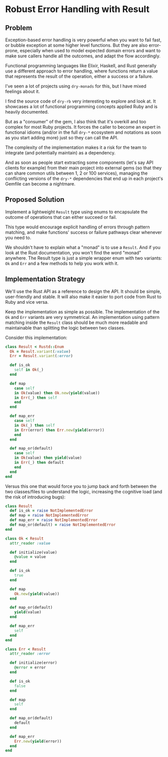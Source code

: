 # Robust Error Handling with Result

## Problem

Exception-based error handling is very powerful when you want to fail fast, or bubble exception at some higher level functions. But they are also error-prone, especially when used to model expected domain errors and want to make sure callers handle all the outcomes, and adapt the flow accordingly.

Functional programming languages like Elixir, Haskell, and Rust generally use a different approach to error handling, where functions return a value that represents the result of the operation, either a success or a failure.

I've seen a lot of projects using `dry-monads` for this, but I have mixed feelings about it.

I find the source code of `dry-rb` very interesting to explore and look at. It showcases a lot of functional programming concepts applied Ruby and is heavily documented.

But as a "consumer" of the gem, I also think that it's overkill and too complex for most Ruby projects. It forces the caller to become an expert in functional idioms (and/or in the full `dry-*` ecosystem and notations as soon as you start adding more) just so they can call the API.

The complexity of the implementation makes it a risk for the team to integrate (and potentially maintain) as a dependency.

And as soon as people start extracting some components (let's say API clients for example) from their main project into external gems (so that they can share common utils between 1, 2 or 100 services), managing the conflicting versions of the `dry-*` dependencies that end up in each project's Gemfile can become a nightmare.

## Proposed Solution

Implement a lightweight `Result` type using enums to encapsulate the outcome of operations that can either succeed or fail.

This type would encourage explicit handling of errors through pattern matching, and make functions' success or failure pathways clear whenever you need to.

We shouldn't have to explain what a "monad" is to use a `Result`. And if you look at the Rust documentation, you won't find the word "monad" anywhere. The Result type is just a simple wrapper enum with two variants: `Ok` and `Err` and a few methods to help you work with it.

## Implementation Strategy

We'll use the Rust API as a reference to design the API. It should be simple, user-friendly and stable. It will also make it easier to port code from Rust to Ruby and vice versa.

Keep the implementation as simple as possible. The implementation of the `Ok` and `Err` variants are very symmetrical. An implementation using pattern matching inside the `Result` class should be much more readable and maintainable than splitting the logic between two classes.

Consider this implementation:

```ruby
class Result < Rustd::Enum
  Ok = Result.variant(:value)
  Err = Result.variant(:error)

  def is_ok
    self in Ok(_)
  end

  def map
    case self
    in Ok(value) then Ok.new(yield(value))
    in Err(_) then self
    end
  end

  def map_err
    case self
    in Ok(_) then self
    in Err(error) then Err.new(yield(error))
    end
  end

  def map_or(default)
    case self
    in Ok(value) then yield(value)
    in Err(_) then default
    end
  end
end
```

Versus this one that would force you to jump back and forth between the two classes/files to understand the logic, increasing the cognitive load (and the risk of introducing bugs):

```ruby
class Result
  def is_ok = raise NotImplementedError
  def map = raise NotImplementedError
  def map_err = raise NotImplementedError
  def map_or(default) = raise NotImplementedError
end

class Ok < Result
  attr_reader :value

  def initialize(value)
    @value = value
  end

  def is_ok
    true
  end

  def map
    Ok.new(yield(value))
  end

  def map_or(default)
    yield(value)
  end

  def map_err
    self
  end
end

class Err < Result
  attr_reader :error

  def initialize(error)
    @error = error
  end

  def is_ok
    false
  end

  def map
    self
  end

  def map_or(default)
    default
  end

  def map_err
    Err.new(yield(error))
  end
end
```
